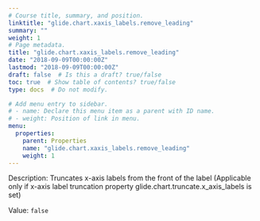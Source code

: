 ```yaml
---
# Course title, summary, and position.
linktitle: "glide.chart.xaxis_labels.remove_leading"
summary: ""
weight: 1
# Page metadata.
title: "glide.chart.xaxis_labels.remove_leading"
date: "2018-09-09T00:00:00Z"
lastmod: "2018-09-09T00:00:00Z"
draft: false  # Is this a draft? true/false
toc: true  # Show table of contents? true/false
type: docs  # Do not modify.

# Add menu entry to sidebar.
# - name: Declare this menu item as a parent with ID name.
# - weight: Position of link in menu.
menu:
  properties:
    parent: Properties
    name: "glide.chart.xaxis_labels.remove_leading"
    weight: 1
---
```


Description: Truncates x-axis labels from the front of the label (Applicable only if x-axis label truncation property glide.chart.truncate.x_axis_labels is set)


Value: `false`